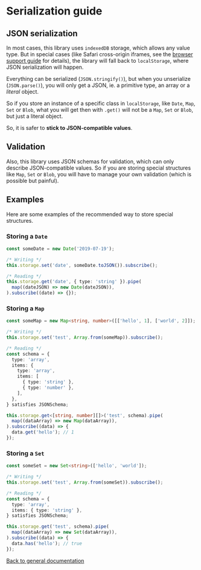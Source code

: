 # Serialization guide

## JSON serialization

In most cases, this library uses `indexedDB` storage, which allows any value type. But in special cases (like Safari cross-origin iframes, see the [browser support guide](./BROWSERS_SUPPORT.md) for details), the library will fall back to `localStorage`, where JSON serialization will happen.

Everything can be serialized (`JSON.stringify()`), but when you unserialize (`JSON.parse()`), you will only get a JSON, ie. a primitive type, an array or a *literal* object.

So if you store an instance of a specific class in `localStorage`, like `Date`, `Map`, `Set` or `Blob`,
what you will get then with `.get()` will not be a `Map`, `Set` or `Blob`, but just a literal object.

So, it is safer to **stick to JSON-compatible values**.

## Validation

Also, this library uses JSON schemas for validation, which can only describe JSON-compatible values. So if you are storing special structures like `Map`, `Set` or `Blob`, you will have to manage your own validation (which is possible but painful).

## Examples

Here are some examples of the recommended way to store special structures.

### Storing a `Date`

```typescript
const someDate = new Date('2019-07-19');

/* Writing */
this.storage.set('date', someDate.toJSON()).subscribe();

/* Reading */
this.storage.get('date', { type: 'string' }).pipe(
  map((dateJSON) => new Date(dateJSON)),
).subscribe((date) => {});
```

### Storing a `Map`

```typescript
const someMap = new Map<string, number>([['hello', 1], ['world', 2]]);

/* Writing */
this.storage.set('test', Array.from(someMap)).subscribe();

/* Reading */
const schema = {
  type: 'array',
  items: {
    type: 'array',
    items: [
      { type: 'string' },
      { type: 'number' },
    ],
  },
} satisfies JSONSchema;

this.storage.get<[string, number][]>('test', schema).pipe(
  map((dataArray) => new Map(dataArray)),
).subscribe((data) => {
  data.get('hello'); // 1
});
```

### Storing a `Set`

```typescript
const someSet = new Set<string>(['hello', 'world']);

/* Writing */
this.storage.set('test', Array.from(someSet)).subscribe();

/* Reading */
const schema = {
  type: 'array',
  items: { type: 'string' },
} satisfies JSONSchema;

this.storage.get('test', schema).pipe(
  map((dataArray) => new Set(dataArray)),
).subscribe((data) => {
  data.has('hello'); // true
});
```

[Back to general documentation](../README.md)

